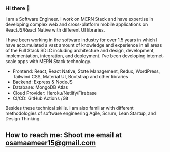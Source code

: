 ### Hi there 👋

<!--
**osama-ameer/osama-ameer** is a ✨ _special_ ✨ repository because its `README.md` (this file) appears on your GitHub profile.

Here are some ideas to get you started:

- 🔭 I’m currently working on ...
- 🌱 I’m currently learning ...
- 👯 I’m looking to collaborate on ...
- 🤔 I’m looking for help with ...
- 💬 Ask me about ...
- 😄 Pronouns: ...
- ⚡ Fun fact: ...
-->

I am a Software Engineer. I work on MERN Stack and have expertise in developing complex web and cross-platform mobile applications on ReactJS/React Native with different UI libraries. 

I have been working in the software industry for over 1.5 years in which I have accumulated a vast amount of knowledge and experience in all areas of the Full Stack SDLC including architecture and design, development, implementation, integration, and deployment. I’ve been developing internet-scale apps with MERN Stack technology.

- Frontend: React, React Native, State Management, Redux, WordPress, Tailwind CSS, Material UI, Bootstrap and other libraries
- Backend: Express & NodeJS 
- Database: MongoDB Atlas
- Cloud Provider: Heroku/Netlify/Firebase
- CI/CD: GitHub Actions /Git

Besides these technical skills. I am also familiar with different methodologies of software engineering Agile, Scrum, Lean Startup, and Design Thinking.

  ## How to reach me: Shoot me email at osamaameer15@gmail.com
